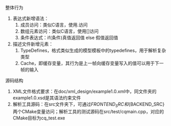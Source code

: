 整体行为

1. 表达式新增语法：
    1. 成员访问：类似C语言，使用.访问
    2. 数组元素访问：类似C语言，使用[]访问
    3. 条件表达式：if(条件)真值返回值 else 假值返回值
2. 描述文件新增元素：
    1. TypeDefines，格式类似生成的模型模板中的typedefines，用于解析复杂类型
    2. Cache，即缓存变量，其行为是上一帧向缓存变量写入的值可以用于下一帧的输入

源码结构

1. XML文件格式要求：在doc/xml_design/example1.0.xml中，同文件夹的example1.0.xsd是其语法约束文件
2. 解析工具源码：在src文件夹下，可通过${FRONTEND_SRC}和${BACKEND_SRC}两个CMake变量访问；解析工具的测试源码在src/test/cqmain.cpp，对应的CMake目标为cq_test.exe